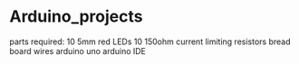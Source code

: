 # Arduino_projects

parts required:
10 5mm red LEDs
10 150ohm current limiting resistors
bread board
wires
arduino uno
arduino IDE